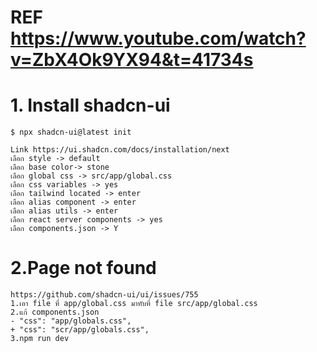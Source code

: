 # REF https://www.youtube.com/watch?v=ZbX4Ok9YX94&t=41734s

# 1. Install  shadcn-ui    

```
$ npx shadcn-ui@latest init

Link https://ui.shadcn.com/docs/installation/next
เลือก style -> default
เลือก base color-> stone
เลือก global css -> src/app/global.css
เลือก css variables -> yes
เลือก tailwind located -> enter
เลือก alias component -> enter
เลือก alias utils -> enter
เลือก react server components -> yes
เลือก components.json -> Y
```

# 2.Page not found
```
https://github.com/shadcn-ui/ui/issues/755
1.เอา file ที่ app/global.css มาทับที่ file src/app/global.css
2.แก้ components.json 
- "css": "app/globals.css",
+ "css": "scr/app/globals.css",
3.npm run dev
```
